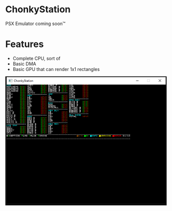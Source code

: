 # ChonkyStation
PSX Emulator coming soon™
# Features
- Complete CPU, sort of
- Basic DMA
- Basic GPU that can render 1x1 rectangles

![Screenshot](docs/img/amidog.png)
